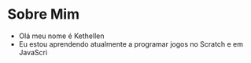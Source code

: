 # Sobre Mim
- Olá meu nome é Kethellen
- Eu estou aprendendo atualmente a programar jogos no Scratch e em JavaScri
